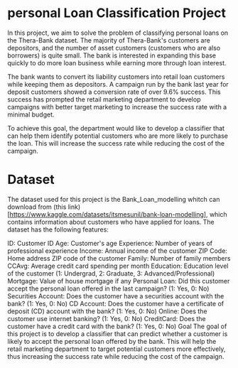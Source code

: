 # personal Loan Classification Project
In this project, we aim to solve the problem of classifying personal loans on the Thera-Bank dataset. The majority of Thera-Bank's customers are depositors, and the number of asset customers (customers who are also borrowers) is quite small. The bank is interested in expanding this base quickly to do more loan business while earning more through loan interest.

The bank wants to convert its liability customers into retail loan customers while keeping them as depositors. A campaign run by the bank last year for deposit customers showed a conversion rate of over 9.6% success. This success has prompted the retail marketing department to develop campaigns with better target marketing to increase the success rate with a minimal budget.

To achieve this goal, the department would like to develop a classifier that can help them identify potential customers who are more likely to purchase the loan. This will increase the success rate while reducing the cost of the campaign.

# Dataset
The dataset used for this project is the Bank_Loan_modelling whitch can download from (this link)[https://www.kaggle.com/datasets/itsmesunil/bank-loan-modelling], which contains information about customers who have applied for loans. The dataset has the following features:

ID: Customer ID
Age: Customer's age
Experience: Number of years of professional experience
Income: Annual income of the customer
ZIP Code: Home address ZIP code of the customer
Family: Number of family members
CCAvg: Average credit card spending per month
Education: Education level of the customer (1: Undergrad, 2: Graduate, 3: Advanced/Professional)
Mortgage: Value of house mortgage if any
Personal Loan: Did this customer accept the personal loan offered in the last campaign? (1: Yes, 0: No)
Securities Account: Does the customer have a securities account with the bank? (1: Yes, 0: No)
CD Account: Does the customer have a certificate of deposit (CD) account with the bank? (1: Yes, 0: No)
Online: Does the customer use internet banking? (1: Yes, 0: No)
CreditCard: Does the customer have a credit card with the bank? (1: Yes, 0: No)
Goal
The goal of this project is to develop a classifier that can predict whether a customer is likely to accept the personal loan offered by the bank. This will help the retail marketing department to target potential customers more effectively, thus increasing the success rate while reducing the cost of the campaign.
